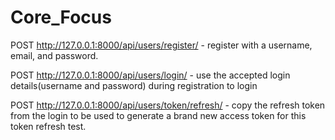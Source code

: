 # Core_Focus

POST http://127.0.0.1:8000/api/users/register/  - register with a username, email, and password.



POST http://127.0.0.1:8000/api/users/login/   - use the accepted login details(username and password) during registration to login



POST http://127.0.0.1:8000/api/users/token/refresh/  -  copy the refresh token from the login to be used to generate a brand new access token for this token refresh test.

